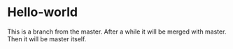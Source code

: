 # Hello-world

This is a branch from the master. After a while it will be merged with master. 
Then it will be master itself.
